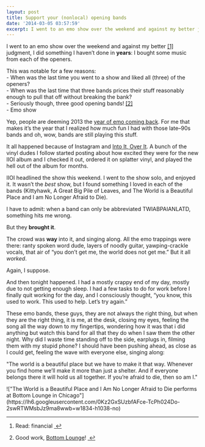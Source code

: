 ```yaml
---
layout: post
title: Support your (nonlocal) opening bands
date: '2014-03-05 03:57:59'
excerpt: I went to an emo show over the weekend and against my better judgment, I did something I haven’t done in years — I bought some music from each of the openers.
---
```


<p>I went to an emo show over the weekend and against my better <a href="#fn:1" id="fnref:1" title="see footnote" class="footnote">[1]</a> judgment, I did something I haven&#8217;t done in <strong>years</strong>: I bought some music from each of the openers. </p>

<p>This was notable for a few reasons:<br/>
 - When was the last time you went to a show and liked all (three) of the openers?<br/>
 - When was the last time that three bands prices their stuff reasonably enough to pull that off without breaking the bank?<br/>
 - Seriously though, three good opening bands! <a href="#fn:2" id="fnref:2" title="see footnote" class="footnote">[2]</a><br/>
 - Emo show </p>

<p>Yep, people are deeming 2013 the <a href="http://www.chicagoreader.com/chicago/emo-twiabp-topshelf-swerp-capn-jazz-midwestern-braid-reflex/Content?oid=10550897">year of emo coming back</a>. For me that makes it&#8217;s the year that I realized how much fun I had with those late&#8211;90s bands and oh, wow, bands are still playing this stuff. </p>

<p>It all happened because of Instagram and <a href="http://intoitoverit.com">Into It, Over It</a>. A bunch of the vinyl dudes I follow started posting about how excited they were for the new IIOI album and I checked it out, ordered it on splatter vinyl, and played the hell out of the album for months. </p>

<p>IIOI headlined the show this weekend. I went to the show solo, and enjoyed it. It wasn&#8217;t the <em>best</em> show, but I found something I loved in each of the bands (Kittyhawk, A Great Big Pile of Leaves, and The World is a Beautiful Place and I am No Longer Afraid to Die). </p>

<p>I have to admit: when a band can only be abbreviated TWIABPAIANLATD, something hits me wrong. </p>

<p>But they <strong>brought it</strong>. </p>

<p>The crowd was <strong>way</strong> into it, and singing along. All the emo trappings were there: ranty spoken word dude, layers of noodly guitar, yawping-crackle vocals, that air of &#8220;you don&#8217;t get me, the world does not get me.&#8221; But it all <em>worked</em>. </p>

<p>Again, I suppose. </p>

<p>And then tonight happened. I had a mostly crappy end of my day, mostly due to not getting enough sleep. I had a few tasks to do for work before I finally quit working for the day, and I consciously thought, &#8220;you know, this used to work. This used to help. Let&#8217;s try again.&#8221; </p>

<p>These emo bands, these guys, they are not always the right thing, but when they are the right thing, it is me, at the desk, closing my eyes, feeling the song all the way down to my fingertips, wondering how it was that i did anything but watch this band for all that they do when I saw them the other night. Why did I waste time standing off to the side, earplugs in, filming them with my stupid phone? I should have been pushing ahead, as close as I could get, feeling the wave with everyone else, singing along: </p>

<p>&quot;The world is a beautiful place but we have to make it that way. Whenever you find home we&#8217;ll make it more than just a shelter. And if everyone belongs there it will hold us all together. If you&#8217;re afraid to die, then so am I.&quot; </p>
!["The World is a Beautiful Place and I Am No Longer Afraid to Die performs at Bottom Lounge in Chicago"](https://lh6.googleusercontent.com/0Kz2GxSUzbfAFce-TcPh024Do-2swRTWMsbJz9ma8wwb=w1834-h1038-no)
<div class="footnotes">
<hr />
<ol>

<li id="fn:1">
<p>Read: financial  <a href="#fnref:1" title="return to article" class="reversefootnote">&#160;&#8617;</a></p>
</li>

<li id="fn:2">
<p>Good work, <a href="http://bottomlounge.com/">Bottom Lounge</a>!  <a href="#fnref:2" title="return to article" class="reversefootnote">&#160;&#8617;</a></p>
</li>

</ol>
</div>
